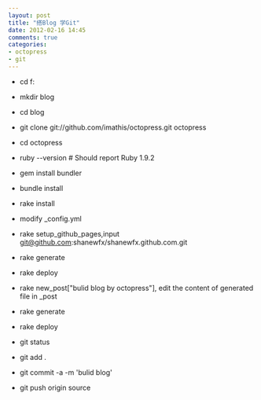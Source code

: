 ```yaml
---
layout: post
title: "搭Blog 学Git"
date: 2012-02-16 14:45
comments: true
categories: 
- octopress 
- git
---
```





- cd f:

- mkdir blog

- cd blog

- git clone git://github.com/imathis/octopress.git octopress

- cd octopress

- ruby --version  # Should report Ruby 1.9.2

- gem install bundler

- bundle install

- rake install

- modify _config.yml

- rake setup_github_pages,input git@github.com:shanewfx/shanewfx.github.com.git

- rake generate

- rake deploy

- rake new_post["bulid blog by octopress"], edit the content of generated file in _post

- rake generate

- rake deploy

- git status

- git add .

- git commit -a -m 'bulid blog'

- git push origin source

